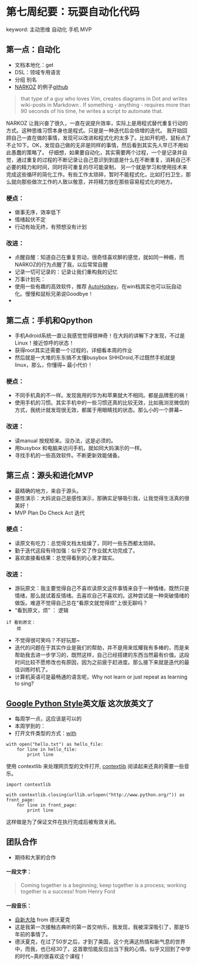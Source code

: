 # 第七周纪要：玩耍自动化代码

keyword: 
主动思维 自动化 手机 MVP

## 第一点：自动化
- 文档本地化：get 
- DSL：领域专用语言
- 分组 别名
- [NARKOZ](http://www.leikeji.com/article/3838) 的例子[github](https://github.com/NARKOZ/hacker-scripts)

> that type of a guy who loves Vim, creates diagrams in Dot and writes wiki-posts in Markdown . If something - anything - requires more than 90 seconds of his time, he writes a script to automate that.

NARKOZ 让我兴奋了很久，一直在说提升效率，实际上是用程式替代重复行动的方式。这种思维习惯本身也是程式。只是是一种迭代后会倍增的迭代。
我开始回顾自己一直在做的事情，发现可以改进和程式化的太多了。比如开机吧，鼠标点了不止10下。OK，发现自己做的无非是同样的事情，然后看到其实先人早已不用如此愚蠢的策略了。
仔细想，如果要自动化，其实需要两个过程，一个是记录并自觉，通过重复的过程的不断记录让自己意识到到底是什么在不断重复，消耗自己不必要的精力和时间，同时将可重复的尽可能录制，
另一个就是学习和使用技术来完成这些循环的简化工作。有些工作太琐碎，暂时不能程式化，比如打扫卫生，那么就向那些做次工作的人致以敬意，并将精力放在那些容易程式化的地方。
### 梗点：
- 做事无序，效率低下
- 情绪起伏不定 
- 行动有始无终，有预想没有计划

### 改进：
- 点醒自醒：知道自己在重复劳动，很奇怪喜欢醉的感觉，就如同一种瘾，而NARKOZ的行为点醒了我，以后常常自醒
- 记录一切可记录的：记录让我们重构我的记忆
- 万事计划先：
- 使用一些有趣的高效软件，推荐 [AutoHotkey](http://ahkscript.org/)，在win档其实也可以玩自动化。慢慢和鼠标兄弟说Goodbye！
- 

## 第二点：手机和Qpython
- 手机Adroid系统一直让我感觉觉得很神奇！在大妈的讲解下才发现，不过是Linux！接近惊呼的状态！
- 获得root其实还需要一个过程的，详细看本周的作业
- 然后就是一大堆的东东搞不太懂busybox SHHDroid,不过既然手机就是linux，那么，你懂得~ 最小代价！

### 梗点：
- 不同手机真的不一样。发现我用的华为和苹果就大不相同。都是品牌惹的祸！
- 使用手机的习惯。其实手机中的一些习惯还真的比较无效，比如我浏览微信的方式，我统计就发现很无效，都属于用眼睛找的状态。那么小的一个屏幕~

### 改进：
- 读manual 按规矩来。没办法，这是必须的。
- 用busybox 和电脑来访问手机，就如同大妈演示的一样。
- 寻找手机的一些高效软件。不断更新效能储备。

## 第三点：源头和进化MVP
- 最精确的地方，来自于源头。
- 感性演示：大妈说自己是感性演示，那确实足够吸引我，让我觉得生活真的很美好！
- MVP Plan Do Check Act 迭代

### 梗点：
- 读原文有吃力：总觉得文档太枯燥了，同时一些东西都太琐碎。
- 勤于迭代这段有待加强：似乎交了作业就大功完成了。
- 喜欢直接看结果：总觉得看到的心里才踏实。

### 改进：
- 游玩原文：我主要觉得自己不喜欢读原文这件事情来自于一种情绪，既然只是情绪，那么就试着反情绪。去喜欢自己不喜欢的。这种尝试是一种突破情绪的做饭。难道不觉得自己总在“看原文就觉得烦”上很无聊吗？
- “看到原文，烦” ：
  逻辑
  
```  
if 看到原文：
    烦
```

- 不觉得很可笑吗？不好玩那~
- 迭代的问题在于其实作业是我们的帮助，并不是用来炫耀我有多棒的，而是来帮助我去进一步学习的，既然这样，自己已经搭建的东西当然最有价值。这段时间比较不愿修改也有原因，因为之前疲于赶进度。那么接下来就是迭代的最佳训练时机了。 
- 计算机英语可是最畅通的语言呢，Why not learn or just repeat as learning to sing?          


## [Google Python Style](https://google.github.io/styleguide/pyguide.html)英文版 这次放英文了
- 每周学一点，这应该是可以的
- 本周学到的：
- 打开文件类型的方式：[with](https://docs.python.org/2/reference/compound_stmts.html#the-with-statement)
```
with open("hello.txt") as hello_file:
    for line in hello_file:
        print line
```
使用 contextlib 来处理网页型的文件打开, [contextlib](https://docs.python.org/2/library/contextlib.html) 阅读起来还真的需要一些音乐。
```
import contextlib

with contextlib.closing(urllib.urlopen("http://www.python.org/")) as front_page:
    for line in front_page:
        print line
```
这样做是为了保证文件在执行完成后被有效关闭。

## 团队合作
- 期待和大家的合作

#### 一段文字：
> Coming together is a beginning;
keep together is a process;
working together is a success!
    from Henry Ford

#### 一段音乐：
- [自新大陆](http://music.baidu.com/album/48345740) from 德沃夏克
- 这是我第一次接触古典听的第一首交响乐，我发现，我被深深吸引了，那是15年前的事情了。
- 德沃夏克，在过了50岁之后，才到了美国，这个充满这热情和新气息的世界中，而我，也已经30了，这首歌恰能反应出当下我的心情。似乎又回到了中学的时代~真的很喜欢这个课程！

